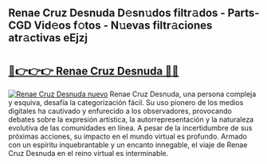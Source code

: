 ## Renae Cruz Desnuda D𝚎sn𝚞dos filtr𝚊dos - Parts-CGD Vid𝚎os f𝚘tos - N𝚞evas filtr𝚊ciones atr𝚊ctivas eEjzj

# <h2><a href="http://mb83i4.tromn.icu/?c=Renae+Cruz+Desnuda">🔗👉👉👉 Renae Cruz Desnuda 🔗🔗</a></h2>

[![Renae Cruz Desnuda nuevo](https://i.imgur.com/pEAQMta.gif)](http://mb83i4.tromn.icu/?c=Renae+Cruz+Desnuda)
Renae Cruz Desnuda, una persona compleja y esquiva, desafía la categorización fácil. Su uso pionero de los medios digitales ha cautivado y enfurecido a los observadores, provocando debates sobre la expresión artística, la autorrepresentación y la naturaleza evolutiva de las comunidades en línea. A pesar de la incertidumbre de sus próximas acciones, su impacto en el mundo virtual es profundo. Armado con un espíritu inquebrantable y un encanto innegable, el viaje de Renae Cruz Desnuda en el reino virtual es interminable.
